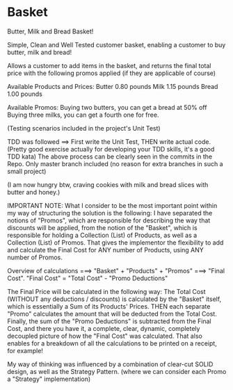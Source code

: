 # Basket
Butter, Milk and Bread Basket!

Simple, Clean and Well Tested customer basket, enabling a customer to buy butter, milk and bread!

Allows a customer to add items in the basket, and returns the final total price with the following promos applied (if they are applicable of course)

Available Products and Prices:
Butter 0.80 pounds
Milk   1.15 pounds
Bread  1.00 pounds

Available Promos:
Buying two butters, you can get a bread at 50% off
Buying three milks, you can get a fourth one for free.

(Testing scenarios included in the project's Unit Test)

TDD was followed ==> First write the Unit Test, THEN write actual code.
(Pretty good exercise actually for developing your TDD skills, it's a good TDD kata)
The above process can be clearly seen in the commits in the Repo.
Only master branch included (no reason for extra branches in such a small project)

(I am now hungry btw, craving cookies with milk and bread slices with butter and honey.)


IMPORTANT NOTE:
What I consider to be the most important point within my way of structuring the solution is the following:
I have separated the notions of "Promos", which are responsible for describing the way that discounts will be applied,
from the notion of the "Basket", which is responsible for holding a Collection (List) of Products, as well as a Collection (List) of Promos.
That gives the implementor the flexibility to add and calculate the Final Cost for ANY number of Products, using ANY number of Promos.

Overview of calculations ===> "Basket" + "Products" + "Promos" ===> "Final Cost".
							  "Final Cost" = "Total Cost" - "Promo Deductions"

The Final Price will be calculated in the following way:
The Total Cost (WITHOUT any deductions / discounts) is calculated by the "Basket" itself, which is essentially a Sum of its Products' Prices.
THEN each separate "Promo" calculates the amount that will be deducted from the Total Cost.
Finally, the sum of the "Promo Deductions" is subtracted from the Final Cost, and there you have it, 
a complete, clear, dynamic, completely decoupled picture of how the "Final Cost" was calculated.
That also enables for a breakdown of all the calculations to be printed on a receipt, for example!

My way of thinking was influenced by a combination of clear-cut SOLID design, as well as the Strategy Pattern. (where we can consider each Promo a "Strategy" implementation)